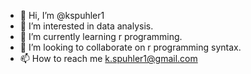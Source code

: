- 👋 Hi, I’m @kspuhler1
- 👀 I’m interested in data analysis. 
- 🌱 I’m currently learning r programming. 
- 💞️ I’m looking to collaborate on r programming syntax. 
- 📫 How to reach me k.spuhler1@gmail.com

<!---
kspuhler1/kspuhler1 is a ✨ special ✨ repository because its `README.md` (this file) appears on your GitHub profile.
You can click the Preview link to take a look at your changes.
--->
